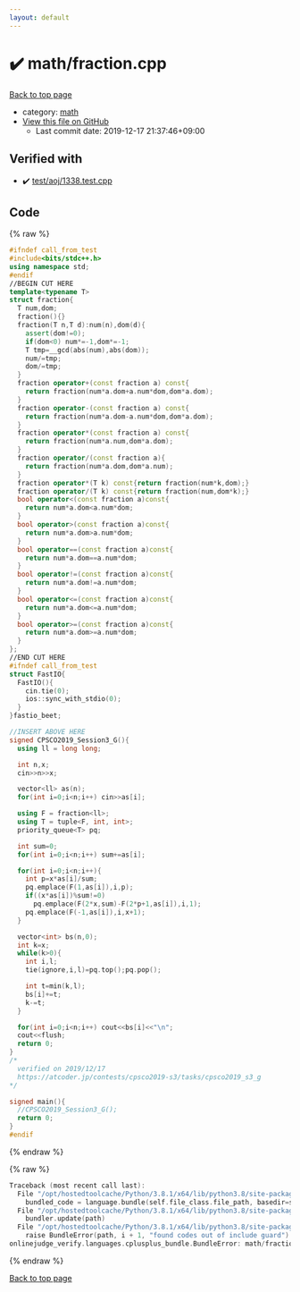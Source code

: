 ```yaml
---
layout: default
---
```


<!-- mathjax config similar to math.stackexchange -->
<script type="text/javascript" async
  src="https://cdnjs.cloudflare.com/ajax/libs/mathjax/2.7.5/MathJax.js?config=TeX-MML-AM_CHTML">
</script>
<script type="text/x-mathjax-config">
  MathJax.Hub.Config({
    TeX: { equationNumbers: { autoNumber: "AMS" }},
    tex2jax: {
      inlineMath: [ ['$','$'] ],
      processEscapes: true
    },
    "HTML-CSS": { matchFontHeight: false },
    displayAlign: "left",
    displayIndent: "2em"
  });
</script>

<script type="text/javascript" src="https://cdnjs.cloudflare.com/ajax/libs/jquery/3.4.1/jquery.min.js"></script>
<script src="https://cdn.jsdelivr.net/npm/jquery-balloon-js@1.1.2/jquery.balloon.min.js" integrity="sha256-ZEYs9VrgAeNuPvs15E39OsyOJaIkXEEt10fzxJ20+2I=" crossorigin="anonymous"></script>
<script type="text/javascript" src="../../assets/js/copy-button.js"></script>
<link rel="stylesheet" href="../../assets/css/copy-button.css" />


# :heavy_check_mark: math/fraction.cpp

<a href="../../index.html">Back to top page</a>

* category: <a href="../../index.html#7e676e9e663beb40fd133f5ee24487c2">math</a>
* <a href="{{ site.github.repository_url }}/blob/master/math/fraction.cpp">View this file on GitHub</a>
    - Last commit date: 2019-12-17 21:37:46+09:00




## Verified with

* :heavy_check_mark: <a href="../../verify/test/aoj/1338.test.cpp.html">test/aoj/1338.test.cpp</a>


## Code

<a id="unbundled"></a>
{% raw %}
```cpp
#ifndef call_from_test
#include<bits/stdc++.h>
using namespace std;
#endif
//BEGIN CUT HERE
template<typename T>
struct fraction{
  T num,dom;
  fraction(){}
  fraction(T n,T d):num(n),dom(d){
    assert(dom!=0);
    if(dom<0) num*=-1,dom*=-1;
    T tmp=__gcd(abs(num),abs(dom));
    num/=tmp;
    dom/=tmp;
  }
  fraction operator+(const fraction a) const{
    return fraction(num*a.dom+a.num*dom,dom*a.dom);
  }
  fraction operator-(const fraction a) const{
    return fraction(num*a.dom-a.num*dom,dom*a.dom);
  }
  fraction operator*(const fraction a) const{
    return fraction(num*a.num,dom*a.dom);
  }
  fraction operator/(const fraction a){
    return fraction(num*a.dom,dom*a.num);
  }
  fraction operator*(T k) const{return fraction(num*k,dom);}
  fraction operator/(T k) const{return fraction(num,dom*k);}
  bool operator<(const fraction a)const{
    return num*a.dom<a.num*dom;
  }
  bool operator>(const fraction a)const{
    return num*a.dom>a.num*dom;
  }
  bool operator==(const fraction a)const{
    return num*a.dom==a.num*dom;
  }
  bool operator!=(const fraction a)const{
    return num*a.dom!=a.num*dom;
  }
  bool operator<=(const fraction a)const{
    return num*a.dom<=a.num*dom;
  }
  bool operator>=(const fraction a)const{
    return num*a.dom>=a.num*dom;
  }
};
//END CUT HERE
#ifndef call_from_test
struct FastIO{
  FastIO(){
    cin.tie(0);
    ios::sync_with_stdio(0);
  }
}fastio_beet;

//INSERT ABOVE HERE
signed CPSCO2019_Session3_G(){
  using ll = long long;

  int n,x;
  cin>>n>>x;

  vector<ll> as(n);
  for(int i=0;i<n;i++) cin>>as[i];

  using F = fraction<ll>;
  using T = tuple<F, int, int>;
  priority_queue<T> pq;

  int sum=0;
  for(int i=0;i<n;i++) sum+=as[i];

  for(int i=0;i<n;i++){
    int p=x*as[i]/sum;
    pq.emplace(F(1,as[i]),i,p);
    if((x*as[i])%sum!=0)
      pq.emplace(F(2*x,sum)-F(2*p+1,as[i]),i,1);
    pq.emplace(F(-1,as[i]),i,x+1);
  }

  vector<int> bs(n,0);
  int k=x;
  while(k>0){
    int i,l;
    tie(ignore,i,l)=pq.top();pq.pop();

    int t=min(k,l);
    bs[i]+=t;
    k-=t;
  }

  for(int i=0;i<n;i++) cout<<bs[i]<<"\n";
  cout<<flush;
  return 0;
}
/*
  verified on 2019/12/17
  https://atcoder.jp/contests/cpsco2019-s3/tasks/cpsco2019_s3_g
*/

signed main(){
  //CPSCO2019_Session3_G();
  return 0;
}
#endif

```
{% endraw %}

<a id="bundled"></a>
{% raw %}
```cpp
Traceback (most recent call last):
  File "/opt/hostedtoolcache/Python/3.8.1/x64/lib/python3.8/site-packages/onlinejudge_verify/docs.py", line 348, in write_contents
    bundled_code = language.bundle(self.file_class.file_path, basedir=self.cpp_source_path)
  File "/opt/hostedtoolcache/Python/3.8.1/x64/lib/python3.8/site-packages/onlinejudge_verify/languages/cplusplus.py", line 63, in bundle
    bundler.update(path)
  File "/opt/hostedtoolcache/Python/3.8.1/x64/lib/python3.8/site-packages/onlinejudge_verify/languages/cplusplus_bundle.py", line 151, in update
    raise BundleError(path, i + 1, "found codes out of include guard")
onlinejudge_verify.languages.cplusplus_bundle.BundleError: math/fraction.cpp: line 5: found codes out of include guard

```
{% endraw %}

<a href="../../index.html">Back to top page</a>

